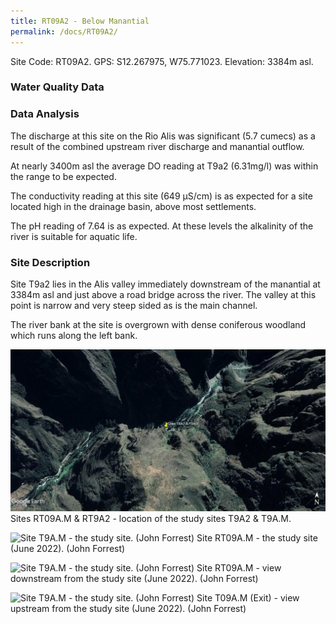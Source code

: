 ```yaml
---
title: RT09A2 - Below Manantial
permalink: /docs/RT09A2/
---
```



Site Code: RT09A2.  GPS: S12.267975, W75.771023. Elevation:
3384m asl.


### Water Quality Data



### Data Analysis
The discharge at this site on the Rio Alis was significant (5.7 cumecs) as a result of the combined upstream river discharge and manantial outflow.

At nearly 3400m asl the average DO reading at T9a2 (6.31mg/l) was within the range to be expected.

The conductivity reading at this site (649 µS/cm) is as expected for a site located high in the drainage basin, above most settlements.

The pH reading of 7.64 is as expected. At these levels the alkalinity of the river is suitable for aquatic life. 


### Site Description
Site T9a2 lies in the Alis valley immediately downstream of the manantial at 3384m asl and just above a road bridge across the river. The valley at this point is narrow and very steep sided as is the main channel. 

The river bank at the site is overgrown with dense coniferous woodland which runs along the left bank.



![Site T9A.M - the study site. (John Forrest)](/assets/SiteDescriptions/T9/RT9A2&RT9AM.jpg)
Sites RT09A.M & RT9A2 - location of the study sites T9A2 & T9A.M.


![Site T9A.M - the study site. (John Forrest)](/assets/SiteDescriptions/T9/T9A.2Studysite.JPG)
Site RT09A.M - the study site (June 2022). (John Forrest)


![Site T9A.M - the study site. (John Forrest)](/assets/SiteDescriptions/T9/T9A.2Viewdownstream.JPG)
Site RT09A.M - view downstream from the study site (June 2022). (John Forrest)


![Site T9A.M - the study site. (John Forrest)](/assets/SiteDescriptions/T9/T9A.2Viewupstream.JPG)
Site T09A.M (Exit) - view upstream from the study site (June 2022). (John Forrest)
